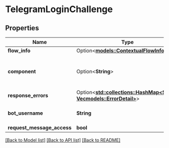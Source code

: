 # TelegramLoginChallenge

## Properties

Name | Type | Description | Notes
------------ | ------------- | ------------- | -------------
**flow_info** | Option<[**models::ContextualFlowInfo**](ContextualFlowInfo.md)> |  | [optional]
**component** | Option<**String**> |  | [optional][default to ak-source-telegram]
**response_errors** | Option<[**std::collections::HashMap<String, Vec<models::ErrorDetail>>**](Vec.md)> |  | [optional]
**bot_username** | **String** | Telegram bot username | 
**request_message_access** | **bool** |  | 

[[Back to Model list]](../README.md#documentation-for-models) [[Back to API list]](../README.md#documentation-for-api-endpoints) [[Back to README]](../README.md)


